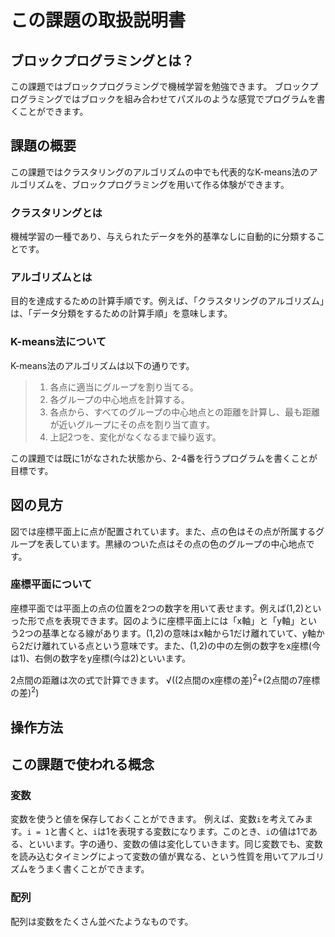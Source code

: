 # この課題の取扱説明書
## ブロックプログラミングとは？
この課題ではブロックプログラミングで機械学習を勉強できます。
ブロックプログラミングではブロックを組み合わせてパズルのような感覚でプログラムを書くことができます。
## 課題の概要
この課題ではクラスタリングのアルゴリズムの中でも代表的なK-means法のアルゴリズムを、ブロックプログラミングを用いて作る体験ができます。
### クラスタリングとは
機械学習の一種であり、与えられたデータを外的基準なしに自動的に分類することです。
### アルゴリズムとは
目的を達成するための計算手順です。例えば、「クラスタリングのアルゴリズム」は、「データ分類をするための計算手順」を意味します。
### K-means法について
K-means法のアルゴリズムは以下の通りです。
>1. 各点に適当にグループを割り当てる。
>1. 各グループの中心地点を計算する。
>1. 各点から、すべてのグループの中心地点との距離を計算し、最も距離が近いグループにその点を割り当て直す。
>1. 上記2つを、変化がなくなるまで繰り返す。

この課題では既に1がなされた状態から、2-4番を行うプログラムを書くことが目標です。
## 図の見方
図では座標平面上に点が配置されています。また、点の色はその点が所属するグループを表しています。黒縁のついた点はその点の色のグループの中心地点です。
### 座標平面について
座標平面では平面上の点の位置を2つの数字を用いて表せます。例えば(1,2)といった形で点を表現できます。図のように座標平面上には「x軸」と「y軸」という2つの基準となる線があります。(1,2)の意味はx軸から1だけ離れていて、y軸から2だけ離れている点という意味です。また、(1,2)の中の左側の数字をx座標(今は1)、右側の数字をy座標(今は2)といいます。

2点間の距離は次の式で計算できます。
√((2点間のx座標の差)<sup>2</sup>+(2点間の7座標の差)<sup>2</sup>)
## 操作方法

## この課題で使われる概念
### 変数
変数を使うと値を保存しておくことができます。
例えば、変数`i`を考えてみます。`i = 1`と書くと、`i`は1を表現する変数になります。このとき、`i`の値は1である、といいます。字の通り、変数の値は変化していきます。同じ変数でも、変数を読み込むタイミングによって変数の値が異なる、という性質を用いてアルゴリズムをうまく書くことができます。
### 配列
配列は変数をたくさん並べたようなものです。